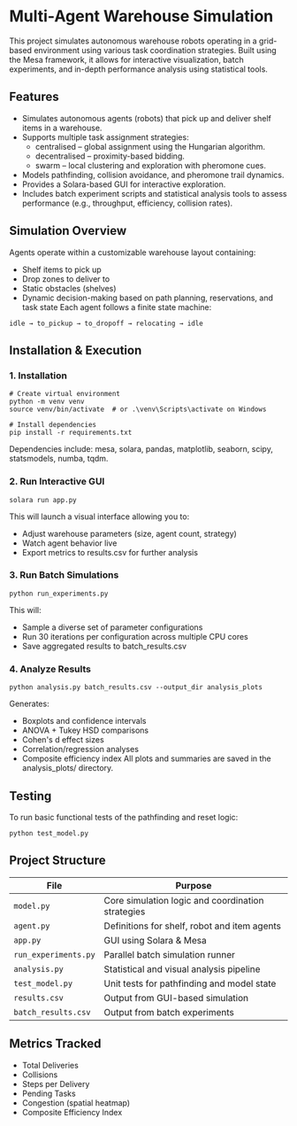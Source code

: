 # Multi-Agent Warehouse Simulation
This project simulates autonomous warehouse robots operating in a grid-based environment using various task coordination strategies. Built using the Mesa framework, it allows for interactive visualization, batch experiments, and in-depth performance analysis using statistical tools.

## Features
- Simulates autonomous agents (robots) that pick up and deliver shelf items in a warehouse.
- Supports multiple task assignment strategies:
  - centralised – global assignment using the Hungarian algorithm.
  - decentralised – proximity-based bidding.
  - swarm – local clustering and exploration with pheromone cues.
- Models pathfinding, collision avoidance, and pheromone trail dynamics.
- Provides a Solara-based GUI for interactive exploration.
- Includes batch experiment scripts and statistical analysis tools to assess performance (e.g., throughput, efficiency, collision rates).

## Simulation Overview
Agents operate within a customizable warehouse layout containing:
- Shelf items to pick up
- Drop zones to deliver to
- Static obstacles (shelves)
- Dynamic decision-making based on path planning, reservations, and task state
Each agent follows a finite state machine:
```
idle → to_pickup → to_dropoff → relocating → idle
```

## Installation & Execution

### 1. Installation
```
# Create virtual environment
python -m venv venv
source venv/bin/activate  # or .\venv\Scripts\activate on Windows

# Install dependencies
pip install -r requirements.txt
```
Dependencies include: mesa, solara, pandas, matplotlib, seaborn, scipy, statsmodels, numba, tqdm.

### 2. Run Interactive GUI
``` solara run app.py ```

This will launch a visual interface allowing you to:
- Adjust warehouse parameters (size, agent count, strategy)
- Watch agent behavior live
- Export metrics to results.csv for further analysis

### 3. Run Batch Simulations
```
python run_experiments.py
```

This will:
- Sample a diverse set of parameter configurations
- Run 30 iterations per configuration across multiple CPU cores
- Save aggregated results to batch_results.csv

### 4. Analyze Results
```
python analysis.py batch_results.csv --output_dir analysis_plots
```

Generates:
- Boxplots and confidence intervals
- ANOVA + Tukey HSD comparisons
- Cohen's d effect sizes
- Correlation/regression analyses
- Composite efficiency index
All plots and summaries are saved in the analysis_plots/ directory.

## Testing
To run basic functional tests of the pathfinding and reset logic:
```
python test_model.py
```

## Project Structure

| File | Purpose |
| ---- | ------- |
| ```model.py``` | Core simulation logic and coordination strategies |
| ```agent.py``` | Definitions for shelf, robot and item agents |
| ```app.py``` | GUI using Solara & Mesa |
| ```run_experiments.py``` | Parallel batch simulation runner |
| ```analysis.py``` | Statistical and visual analysis pipeline |
| ```test_model.py``` | Unit tests for pathfinding and model state |
| ```results.csv``` | Output from GUI-based simulation |
| ```batch_results.csv``` | Output from batch experiments |

## Metrics Tracked
- Total Deliveries
- Collisions
- Steps per Delivery
- Pending Tasks
- Congestion (spatial heatmap)
- Composite Efficiency Index
